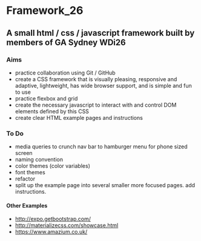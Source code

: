 # Framework_26

## A small html / css / javascript framework built by members of GA Sydney WDi26

### Aims
- practice collaboration using Git / GitHub
- create a CSS framework that is visually pleasing, responsive and adaptive, lightweight, has wide browser support, and is simple and fun to use
- practice flexbox and grid
- create the necessary javascript to interact with and control DOM elements defined by this CSS
- create clear HTML example pages and instructions


### To Do
- media queries to crunch nav bar to hamburger menu for phone sized screen
- naming convention
- color themes (color variables)
- font themes
- refactor
- split up the example page into several smaller more focused pages. add instructions.


#### Other Examples
- http://expo.getbootstrap.com/
- http://materializecss.com/showcase.html
- https://www.amazium.co.uk/

